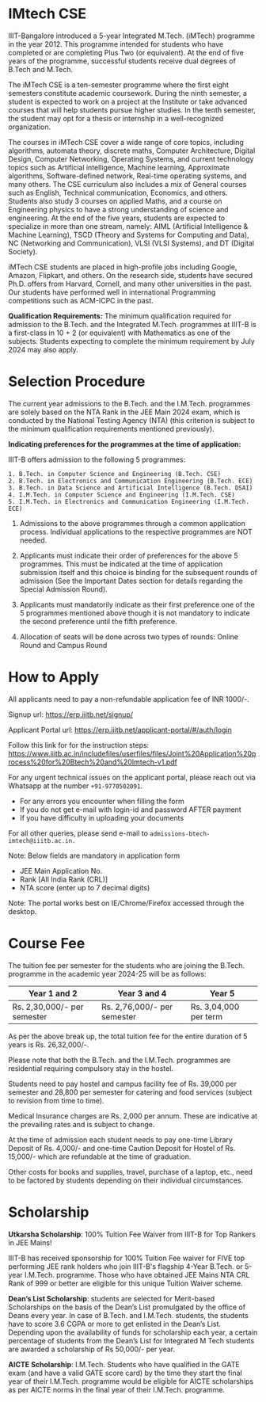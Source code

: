 # IMtech CSE

IIIT-Bangalore introduced a 5-year Integrated M.Tech. (iMTech) programme in the year 2012. This programme intended for students who have completed or are completing Plus Two (or equivalent). At the end of five years of the programme, successful students receive dual degrees of B.Tech and M.Tech.

The iMTech CSE is a ten-semester programme where the first eight semesters constitute academic coursework. During the ninth semester, a student is expected to work on a project at the Institute or take advanced courses that will help students pursue higher studies. In the tenth semester, the student may opt for a thesis or internship in a well-recognized organization.

The courses in iMTech CSE cover a wide range of core topics, including algorithms, automata theory, discrete maths, Computer Architecture, Digital Design, Computer Networking, Operating Systems, and current technology topics such as Artificial intelligence, Machine learning, Approximate algorithms, Software-defined network, Real-time operating systems, and many others. The CSE curriculum also includes a mix of General courses such as English, Technical communication, Economics, and others. Students also study 3 courses on applied Maths, and a course on Engineering physics to have a strong understanding of science and engineering. At the end of the five years, students are expected to specialize in more than one stream, namely: AIML (Artificial Intelligence & Machine Learning), TSCD (Theory and Systems for Computing and Data), NC (Networking and Communication), VLSI (VLSI Systems), and DT (Digital Society).

iMTech CSE students are placed in high-profile jobs including Google, Amazon, Flipkart, and others. On the research side, students have secured Ph.D. offers from Harvard, Cornell, and many other universities in the past. Our students have performed well in international Programming competitions such as ACM-ICPC in the past.

**Qualification Requirements:**
The minimum qualification required for admission to the B.Tech. and the Integrated M.Tech. programmes at IIIT-B is a first-class in 10 + 2 (or equivalent) with Mathematics as one of the subjects. Students expecting to complete the minimum requirement by July 2024 may also apply.

# Selection Procedure
The current year admissions to the B.Tech. and the I.M.Tech. programmes are solely based on the NTA Rank in the JEE Main 2024 exam, which is conducted by the National Testing Agency (NTA) (this criterion is subject to the minimum qualification requirements mentioned previously).

**Indicating preferences for the programmes at the time of application:**

IIIT-B offers admission to the following 5 programmes:

    1. B.Tech. in Computer Science and Engineering (B.Tech. CSE) 
    2. B.Tech. in Electronics and Communication Engineering (B.Tech. ECE)
    3. B.Tech. in Data Science and Artificial Intelligence (B.Tech. DSAI) 
    4. I.M.Tech. in Computer Science and Engineering (I.M.Tech. CSE) 
    5. I.M.Tech. in Electronics and Communication Engineering (I.M.Tech. ECE)


1. Admissions to the above programmes through a common application process. Individual applications to the respective programmes are NOT needed. 

2. Applicants must indicate their order of preferences for the above 5 programmes. This must be indicated at the time of application submission itself and this choice is binding for the subsequent rounds of admission (See the Important Dates section for details regarding the Special Admission Round).

3. Applicants must mandatorily indicate as their first preference one of the 5 programmes mentioned above though it is not mandatory to indicate the second preference until the fifth preference.

4. Allocation of seats will be done across two types of rounds: Online Round and Campus Round


# How to Apply

All applicants need to pay a non-refundable application fee of INR 1000/-.

Signup url: https://erp.iiitb.net/signup/

Applicant Portal url: https://erp.iiitb.net/applicant-portal/#/auth/login

Follow this link for for the instruction steps: https://www.iiitb.ac.in/includefiles/userfiles/files/Joint%20Application%20process%20for%20Btech%20and%20Imtech-v1.pdf

For any urgent technical issues on the applicant portal, please reach out via Whatsapp at the number `+91-9770502091`.

* For any errors you encounter when filling the form    
* If you do not get e-mail with login-id and password AFTER payment
* If you have difficulty in uploading your documents

For all other queries, please send e-mail to `admissions-btech-imtech@iiitb.ac.in.`

Note: Below fields are mandatory in application form

* JEE Main Application No.
* Rank [All India Rank (CRL)]
* NTA score (enter up to 7 decimal digits)


Note: The portal works best on IE/Chrome/Firefox accessed through the desktop.

# Course Fee

The tuition fee per semester for the students who are joining the B.Tech. programme in the academic year 2024-25 will be as follows:

|Year 1 and 2|Year 3 and 4|Year 5|
|------|------|------|
Rs. 2,30,000/- per semester|Rs. 2,76,000/- per semester|Rs. 3,04,000 per term

As per the above break up, the total tuition fee for the entire duration of 5 years is Rs. 26,32,000/-. 


Please note that both the B.Tech. and the I.M.Tech. programmes are residential requiring compulsory stay in the hostel.

Students need to pay hostel and campus facility fee of Rs. 39,000 per semester and 28,800 per semester for catering and food services (subject to revision from time to time). 

Medical Insurance charges are Rs. 2,000 per annum. These are indicative at the prevailing rates and is subject to change.

At the time of admission each student needs to pay one-time Library Deposit of Rs. 4,000/- and one-time Caution Deposit for Hostel of Rs. 15,000/- which are refundable at the time of graduation.

Other costs for books and supplies, travel, purchase of a laptop, etc., need to be factored by students depending on their individual circumstances.

# Scholarship

**Utkarsha Scholarship**: 100% Tuition Fee Waiver from IIIT-B for Top Rankers in JEE Mains!

IIIT-B has received sponsorship for 100% Tuition Fee waiver for FIVE top performing JEE rank holders who join IIIT-B's flagship 4-Year B.Tech. or 5-year I.M.Tech. programme.  Those who have obtained JEE Mains NTA CRL Rank of 999 or better are eligible for this unique Tuition Waiver scheme.

**Dean’s List Scholarship**: students are selected for Merit-based Scholarships on the basis of the Dean’s List promulgated by the office of Deans every year. In case of B.Tech. and I.M.Tech. students, the students have to score 3.6 CGPA or more to get enlisted in the Dean’s List. Depending upon the availability of funds for scholarship each year, a certain percentage of students from the Dean’s List for Integrated M Tech students are awarded a scholarship of Rs 50,000/- per year.

**AICTE Scholarship**: I.M.Tech. Students who have qualified in the GATE exam (and have a valid GATE score card) by the time they start the final year of their I.M.Tech. programme would be eligible for AICTE scholarships as per AICTE norms in the final year of their I.M.Tech. programme.